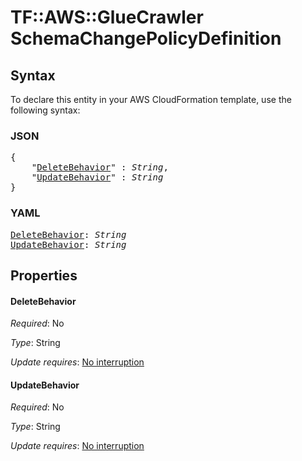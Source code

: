 # TF::AWS::GlueCrawler SchemaChangePolicyDefinition

## Syntax

To declare this entity in your AWS CloudFormation template, use the following syntax:

### JSON

<pre>
{
    "<a href="#deletebehavior" title="DeleteBehavior">DeleteBehavior</a>" : <i>String</i>,
    "<a href="#updatebehavior" title="UpdateBehavior">UpdateBehavior</a>" : <i>String</i>
}
</pre>

### YAML

<pre>
<a href="#deletebehavior" title="DeleteBehavior">DeleteBehavior</a>: <i>String</i>
<a href="#updatebehavior" title="UpdateBehavior">UpdateBehavior</a>: <i>String</i>
</pre>

## Properties

#### DeleteBehavior

_Required_: No

_Type_: String

_Update requires_: [No interruption](https://docs.aws.amazon.com/AWSCloudFormation/latest/UserGuide/using-cfn-updating-stacks-update-behaviors.html#update-no-interrupt)

#### UpdateBehavior

_Required_: No

_Type_: String

_Update requires_: [No interruption](https://docs.aws.amazon.com/AWSCloudFormation/latest/UserGuide/using-cfn-updating-stacks-update-behaviors.html#update-no-interrupt)

